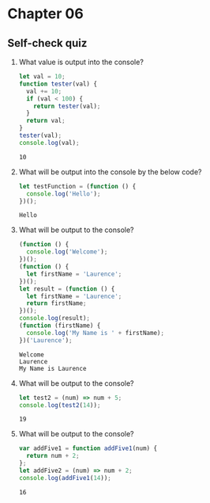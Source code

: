 # Chapter 06

## Self-check quiz

1. What value is output into the console?

   ```js
   let val = 10;
   function tester(val) {
     val += 10;
     if (val < 100) {
       return tester(val);
     }
     return val;
   }
   tester(val);
   console.log(val);
   ```

   ```
   10
   ```

2. What will be output into the console by the below code?

   ```js
   let testFunction = (function () {
     console.log('Hello');
   })();
   ```

   ```
   Hello
   ```

3. What will be output to the console?

   ```js
   (function () {
     console.log('Welcome');
   })();
   (function () {
     let firstName = 'Laurence';
   })();
   let result = (function () {
     let firstName = 'Laurence';
     return firstName;
   })();
   console.log(result);
   (function (firstName) {
     console.log('My Name is ' + firstName);
   })('Laurence');
   ```

   ```
   Welcome
   Laurence
   My Name is Laurence
   ```

4. What will be output to the console?

   ```js
   let test2 = (num) => num + 5;
   console.log(test2(14));
   ```

   ```
   19
   ```

5. What will be output to the console?

   ```js
   var addFive1 = function addFive1(num) {
     return num + 2;
   };
   let addFive2 = (num) => num + 2;
   console.log(addFive1(14));
   ```

   ```
   16
   ```
